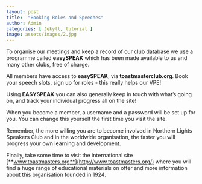 ```yaml
---
layout: post
title:  "Booking Roles and Speeches"
author: Admin
categories: [ Jekyll, tutorial ]
image: assets/images/2.jpg
---
```

To organise our meetings and keep a record of our club database we use a programme called **easySPEAK** which has been made available to us and many other clubs, free of charge.

All members have access to **easySPEAK**, via **toastmasterclub.org**. Book your speech slots, sign up for roles - this really helps our VPE!

Using **EASYSPEAK** you can also generally keep in touch with what’s going on, and track your individual progress all on the site!

When you become a member, a username and a password will be set up for you. You can change this yourself the first time you visit the site.

Remember, the more willing you are to become involved in Northern Lights Speakers Club and in the worldwide organisation, the faster you will progress your own learning and development.

Finally, take some time to visit the international site [**www.toastmasters.org**](http://www.toastmasters.org/) where you will find a huge range of educational materials on offer and more information about this organisation founded in 1924.
